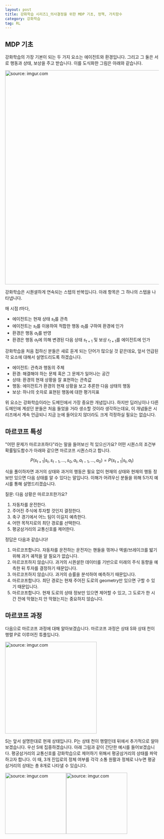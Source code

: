 ```yaml
---
layout: post
title: 강화학습 시리즈1_의사결정을 위한 MDP 기초, 정책, 가치함수
category: 강화학습
tag: RL
---
```


## MDP 기초

강화학습의 가장 기본이 되는 두 가지 요소는 에이전트와 환경입니다. 그리고 그 둘은 서로 행동과 상태, 보상을 주고 받습니다. 이를 도식화한 그림은 아래와 같습니다.

<a href="https://imgur.com/63OlhGq"><img src="https://imgur.com/63OlhGq.png" width="700px" title="source: imgur.com" /></a>

강화학습은 시퀀셜하게 연속되는 스텝의 반복입니다. 아래 항목은 그 하나의 스텝을 나타냅니다.

매 시점 $t$마다,
- 에이전트는 현재 상태 $s_t$를 관측
- 에이전트는 $s_t$를 이용하여 적합한 행동 $a_t$를 구하여 환경에 인가
- 환경은 행동 $a_t$를 반영
- 환경은 행동 $a_t$에 의해 변경된 다음 상태 $s_{t+1}$ 및 보상 $r_{t+1}$를 에이전트에 인가

강화학습을 처음 접하신 분들은 새로 듣게 되는 단어가 많으실 것 같은데요, 앞서 언급된 각 요소에 대해서 설명드리도록 하겠습니다.

- 에이전트: 관측과 행동의 주체
- 환경: 해결해야 하는 문제 혹은 그 문제가 일어나는 공간
- 상태: 환경의 현재 상황을 잘 표현하는 관측값
- 행동: 에이전트가 환경의 현재 상황을 보고 추론한 다음 상태의 행동
- 보상: 하나의 숫자로 표현된 행동에 대한 평가지표

위 요소는 강화학습이라는 도메인에서 가장 중요한 개념입니다. 하지만 딥러닝이나 다른 도메인에 계셨던 분들은 처음 들었을 거라 생소할 것이라 생각하는데요, 이 개념들은 시리즈에서 계속 언급되니 지금 눈에 들어오지 않더라도 크게 걱정하실 필요는 없습니다.

## 마르코프 특성

"어떤 문제가 마르코프하다"라는 말을 들어보신 적 있으신가요? 어떤 시퀀스의 조건부 확률밀도함수가 아래와 같으면 마르코프 시퀀스라고 합니다.

$$
P(s_{t+1}|s_t, s_{t-1}, ..., s_0, a_t, a_{t-1}, ..., a_0) = P(s_{t+1}|s_t, a_t)
$$

식을 풀이하자면 과거의 상태와 과거의 행동은 필요 없이 현재의 상태와 현재의 행동 정보만 있으면 다음 상태를 알 수 있다는 말입니다. 이해가 어려우신 분들을 위해 5가지 예시를 통해 설명드리겠습니다.

질문: 다음 상황은 마르코프한가요?
1. 자동차를 운전한다.
2. 주어진 주식에 투자할 것인지 결정한다.
3. 축구 경기에서 어느 팀이 이길지 예측한다.
4. 어떤 목적지로의 최단 경로를 선택한다.
5. 평궁삼거리의 교통신호를 제어한다.

정답은 다음과 같습니다!
1. 마르코프합니다. 자동차를 운전하는 운전자는 핸들을 꺾꺼나 액셀/브레이크를 밟기 위해 과거 궤적을 알 필요가 없습니다.
2. 마르코프하지 않습니다. 과거의 시퀀셜한 데이터를 기반으로 미래의 주식 동향을 예측한 뒤 투자를 결정하기 때문입니다.
3. 마르코프하지 않습니다. 과거의 승률을 분석하여 예측하기 때문입니다.
4. 마르코프합니다. 최단 경로는 현재 주어진 도로의 geometry만 있으면 구할 수 있기 때문입니다.
5. 마르코프합니다. 현재 도로의 상태 정보만 있으면 제어할 수 있고, 그 도로가 한 시간 전에 막혔는지 안 막혔는지는 중요하지 않습니다.

## 마르코프 과정

다음으로 마르코프 과정에 대해 알아보겠습니다. 마르코프 과정은 상태 S와 상태 천이 행렬 P로 이루어진 튜플입니다.

<a href="https://imgur.com/oEBmsB5"><img src="https://imgur.com/oEBmsB5.png" width="300px" title="source: imgur.com" /></a>

S는 앞서 설명한대로 현재 상태입니다. P는 상태 천이 행렬인데 뒤에서 추가적으로 알아보겠습니다. 우선 S에 집중하겠습니다. 아래 그림과 같이 간단한 예시를 들어보겠습니다. 평궁삼거리의 교통신호를 강화학습으로 제어하기 위해서 평궁삼거리의 상태를 파악하고자 합니다. 이 때, 3개 진입로의 정체 여부를 각각 소통 원활과 정체로 나누면 평궁삼거리의 상태는 총 8개로 나타낼 수 있습니다. 

<a href="https://imgur.com/mv2LBUa"><img src="https://imgur.com/mv2LBUa.png" height="200px" title="source: imgur.com" /><a href="https://imgur.com/1sF0p1e"><img src="https://imgur.com/1sF0p1e.png" height="200px" title="source: imgur.com" /></a>

